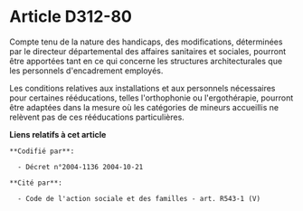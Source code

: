 # Article D312-80

Compte tenu de la nature des handicaps, des modifications, déterminées par le directeur départemental des affaires sanitaires
et sociales, pourront être apportées tant en ce qui concerne les structures architecturales que les personnels d'encadrement
employés.

Les conditions relatives aux installations et aux personnels nécessaires pour certaines rééducations, telles l'orthophonie ou
l'ergothérapie, pourront être adaptées dans la mesure où les catégories de mineurs accueillis ne relèvent pas de ces
rééducations particulières.

**Liens relatifs à cet article**

	**Codifié par**:

	  - Décret n°2004-1136 2004-10-21

	**Cité par**:

	  - Code de l'action sociale et des familles - art. R543-1 (V)
